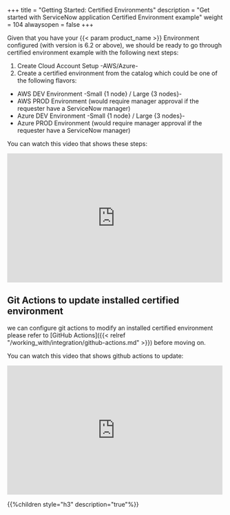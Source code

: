 +++
title = "Getting Started: Certified Environments"
description = "Get started with ServiceNow application Certified Environment example"
weight = 104
alwaysopen = false
+++

Given that you have your {{< param product_name >}} Environment configured (with version is 6.2 or above), we should be ready to go through certified environment example with the following next steps:

1. Create Cloud Account Setup -AWS/Azure-
2. Create a certified environment from the catalog which could be one of the following flavors:

  * AWS DEV Environment -Small {1 node} / Large {3 nodes}-
  * AWS PROD Environment (would require manager approval if the requester have a ServiceNow manager)
  * Azure DEV Environment -Small {1 node} / Large {3 nodes}-
  * Azure PROD Environment (would require manager approval if the requester have a ServiceNow manager)

You can watch this video that shows these steps:

<iframe src="https://player.vimeo.com/video/664363869" width="500" height="300" frameborder="0" allow="autoplay; fullscreen" allowfullscreen></iframe>


## Git Actions to update installed certified environment

we can configure git actions to modify an installed certified environment please refer to [GitHub Actions]({{< relref "/working_with/integration/github-actions.md" >}}) before moving on.

You can watch this video that shows github actions to update:

<iframe src="https://player.vimeo.com/video/674773763" width="500" height="300" frameborder="0" allow="autoplay; fullscreen" allowfullscreen></iframe>


{{%children style="h3" description="true"%}}
